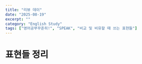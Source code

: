```yaml
---
title: "리뷰 데이"
date: "2025-08-19"
excerpt: ""
category: "English Study"
tags: ["영어공부꾸준히!", "SPEAK", "비교 및 비유할 때 쓰는 표현들"]
---
```


# 표현들 정리

